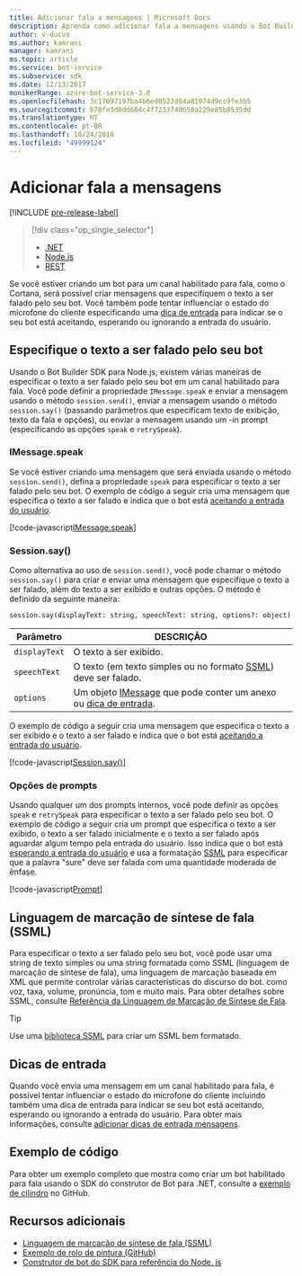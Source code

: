 ```yaml
---
title: Adicionar fala a mensagens | Microsoft Docs
description: Aprenda como adicionar fala a mensagens usando o Bot Builder SDK for Node.js.
author: v-ducvo
ms.author: kamrani
manager: kamrani
ms.topic: article
ms.service: bot-service
ms.subservice: sdk
ms.date: 12/13/2017
monikerRange: azure-bot-service-3.0
ms.openlocfilehash: 3c17097197ba4b6ed0523d84a81974d9cc9fe3b5
ms.sourcegitcommit: b78fe3d8dd604c4f7233740658a229e85b8535dd
ms.translationtype: HT
ms.contentlocale: pt-BR
ms.lasthandoff: 10/24/2018
ms.locfileid: "49999124"
---
```

# <a name="add-speech-to-messages"></a>Adicionar fala a mensagens

[!INCLUDE [pre-release-label](../includes/pre-release-label-v3.md)]

> [!div class="op_single_selector"]
> - [.NET](../dotnet/bot-builder-dotnet-text-to-speech.md)
> - [Node.js](../nodejs/bot-builder-nodejs-text-to-speech.md)
> - [REST](../rest-api/bot-framework-rest-connector-text-to-speech.md)

Se você estiver criando um bot para um canal habilitado para fala, como o Cortana, será possível criar mensagens que especifiquem o texto a ser falado pelo seu bot. Você também pode tentar influenciar o estado do microfone do cliente especificando uma [dica de entrada](bot-builder-nodejs-send-input-hints.md) para indicar se o seu bot está aceitando, esperando ou ignorando a entrada do usuário.

## <a name="specify-text-to-be-spoken-by-your-bot"></a>Especifique o texto a ser falado pelo seu bot

Usando o Bot Builder SDK para Node.js, existem várias maneiras de especificar o texto a ser falado pelo seu bot em um canal habilitado para fala. Você pode definir a propriedade `IMessage.speak` e enviar a mensagem usando o método `session.send()`, enviar a mensagem usando o método `session.say()` (passando parâmetros que especificam texto de exibição, texto da fala e opções), ou enviar a mensagem usando um -in prompt (especificando as opções `speak` e `retrySpeak`).

### <a id="message-speak"></a> IMessage.speak 

Se você estiver criando uma mensagem que será enviada usando o método `session.send()`, defina a propriedade `speak` para especificar o texto a ser falado pelo seu bot. O exemplo de código a seguir cria uma mensagem que especifica o texto a ser falado e indica que o bot está [aceitando a entrada do usuário](bot-builder-nodejs-send-input-hints.md).

[!code-javascript[IMessage.speak](../includes/code/node-text-to-speech.js#IMessageSpeak)]

### <a id="session-say"></a> Session.say()

Como alternativa ao uso de `session.send()`, você pode chamar o método `session.say()` para criar e enviar uma mensagem que especifique o texto a ser falado, além do texto a ser exibido e outras opções. O método é definido da seguinte maneira:

`session.say(displayText: string, speechText: string, options?: object)`

| Parâmetro | DESCRIÇÃO |
|----|----|
| `displayText` | O texto a ser exibido. |
| `speechText` | O texto (em texto simples ou no formato <a href="https://msdn.microsoft.com/en-us/library/hh378377(v=office.14).aspx" target="_blank">SSML</a>) deve ser falado. |
| `options` | Um objeto [IMessage][IMessage] que pode conter um anexo ou [dica de entrada](bot-builder-nodejs-send-input-hints.md). |

O exemplo de código a seguir cria uma mensagem que especifica o texto a ser exibido e o texto a ser falado e indica que o bot está [aceitando a entrada do usuário](bot-builder-nodejs-send-input-hints.md).

[!code-javascript[Session.say()](../includes/code/node-text-to-speech.js#SessionSay)]

### <a id="prompt-options"></a> Opções de prompts

Usando qualquer um dos prompts internos, você pode definir as opções `speak` e `retrySpeak` para especificar o texto a ser falado pelo seu bot. O exemplo de código a seguir cria um prompt que especifica o texto a ser exibido, o texto a ser falado inicialmente e o texto a ser falado após aguardar algum tempo pela entrada do usuário. Isso indica que o bot está [esperando a entrada do usuário](bot-builder-nodejs-send-input-hints.md) e usa a formatação [SSML](#ssml) para especificar que a palavra "sure" deve ser falada com uma quantidade moderada de ênfase.

[!code-javascript[Prompt](../includes/code/node-text-to-speech.js#Prompt)]

## <a id="ssml"></a> Linguagem de marcação de síntese de fala (SSML)

Para especificar o texto a ser falado pelo seu bot, você pode usar uma string de texto simples ou uma string formatada como SSML (linguagem de marcação de síntese de fala), uma linguagem de marcação baseada em XML que permite controlar várias características do discurso do bot. como voz, taxa, volume, pronúncia, tom e muito mais. Para obter detalhes sobre SSML, consulte <a href="https://msdn.microsoft.com/en-us/library/hh378377(v=office.14).aspx" target="_blank">Referência da Linguagem de Marcação de Síntese de Fala</a>.

> [!TIP]
> Use uma <a href="https://www.npmjs.com/search?q=ssml" target="_blank">biblioteca SSML</a> para criar um SSML bem formatado.

## <a name="input-hints"></a>Dicas de entrada

Quando você envia uma mensagem em um canal habilitado para fala, é possível tentar influenciar o estado do microfone do cliente incluindo também uma dica de entrada para indicar se seu bot está aceitando, esperando ou ignorando a entrada do usuário. Para obter mais informações, consulte [adicionar dicas de entrada mensagens](bot-builder-nodejs-send-input-hints.md).

## <a name="sample-code"></a>Exemplo de código 

Para obter um exemplo completo que mostra como criar um bot habilitado para fala usando o SDK do construtor de Bot para .NET, consulte a <a href="https://github.com/Microsoft/BotBuilder-Samples/tree/master/Node/demo-RollerSkill" target="_blank">exemplo de cilindro</a> no GitHub.

## <a name="additional-resources"></a>Recursos adicionais

- <a href="https://msdn.microsoft.com/en-us/library/hh378377(v=office.14).aspx" target="_blank">Linguagem de marcação de síntese de fala (SSML)</a>
- <a href="https://github.com/Microsoft/BotBuilder-Samples/tree/master/Node/demo-RollerSkill" target="_blank">Exemplo de rolo de pintura (GitHub)</a>
- [Construtor de bot do SDK para referência do Node. js][SDKReference]

[SDKReference]: https://docs.botframework.com/en-us/node/builder/chat-reference/modules/_botbuilder_d_.html

[Message]: https://docs.botframework.com/en-us/node/builder/chat-reference/classes/_botbuilder_d_.message

[IMessage]: http://docs.botframework.com/en-us/node/builder/chat-reference/interfaces/_botbuilder_d_.imessage
